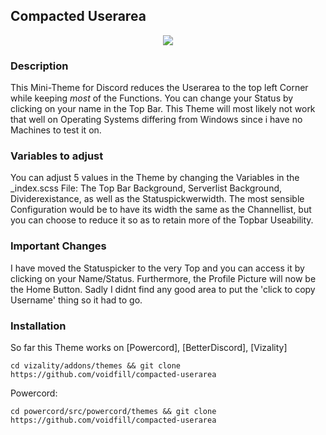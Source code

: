 ## Compacted Userarea

<p align="center">
    <img src="https://cdn.discordapp.com/attachments/869695065210109992/872539034403090452/unknown.png">
</p>

### Description
This Mini-Theme for Discord reduces the Userarea to the top left Corner while keeping *most* of the Functions. You can change your Status by clicking on your name in the Top Bar. This Theme will most likely not work that well on Operating Systems differing from Windows since i have no Machines to test it on.

### Variables to adjust
You can adjust 5 values in the Theme by changing the Variables in the _index.scss File: The Top Bar Background, Serverlist Background, Dividerexistance, as well as the Statuspickwerwidth. The most sensible Configuration would be to have its width the same as the Channellist, but you can choose to reduce it so as to retain more of the Topbar Useability.

### Important Changes
I have moved the Statuspicker to the very Top and you can access it by clicking on your Name/Status. Furthermore, the Profile Picture will now be the Home Button. Sadly I didnt find any good area to put the 'click to copy Username' thing so it had to go.

### Installation
So far this Theme works on [Powercord], [BetterDiscord], [Vizality]

```cd vizality/addons/themes && git clone https://github.com/voidfill/compacted-userarea```

Powercord:

```cd powercord/src/powercord/themes && git clone https://github.com/voidfill/compacted-userarea```
